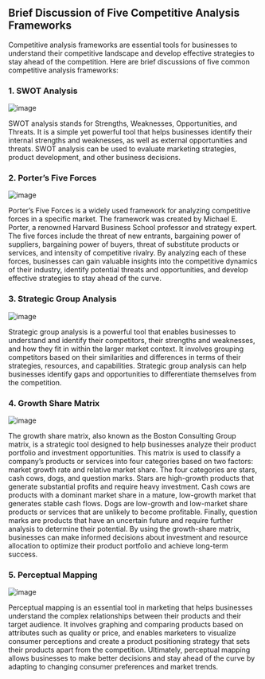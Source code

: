 ## Brief Discussion of Five Competitive Analysis Frameworks

Competitive analysis frameworks are essential tools for businesses to understand their competitive landscape and develop effective strategies to stay ahead of the competition. Here are brief discussions of five common competitive analysis frameworks:

### 1. SWOT Analysis
![image](https://github.com/Collegehive/Aims_notes/assets/159722383/eac7e292-1d50-470b-96d7-9dcef3ae19d4)


SWOT analysis stands for Strengths, Weaknesses, Opportunities, and Threats. It is a simple yet powerful tool that helps businesses identify their internal strengths and weaknesses, as well as external opportunities and threats. SWOT analysis can be used to evaluate marketing strategies, product development, and other business decisions.

### 2. Porter’s Five Forces 
![image](https://github.com/Collegehive/Aims_notes/assets/159722383/851ea29f-d85c-4fd5-8407-127fef109e65)


Porter’s Five Forces is a widely used framework for analyzing competitive forces in a specific market. The framework was created by Michael E. Porter, a renowned Harvard Business School professor and strategy expert. The five forces include the threat of new entrants, bargaining power of suppliers, bargaining power of buyers, threat of substitute products or services, and intensity of competitive rivalry. By analyzing each of these forces, businesses can gain valuable insights into the competitive dynamics of their industry, identify potential threats and opportunities, and develop effective strategies to stay ahead of the curve.

### 3. Strategic Group Analysis 
![image](https://github.com/Collegehive/Aims_notes/assets/159722383/09addf64-c8c7-41e6-aad8-ce33e57b0144)



Strategic group analysis is a powerful tool that enables businesses to understand and identify their competitors, their strengths and weaknesses, and how they fit in within the larger market context. It involves grouping competitors based on their similarities and differences in terms of their strategies, resources, and capabilities. Strategic group analysis can help businesses identify gaps and opportunities to differentiate themselves from the competition.

### 4. Growth Share Matrix  
![image](https://github.com/Collegehive/Aims_notes/assets/159722383/d8635d4a-4620-4ef1-95cf-f5810a8a5961)


The growth share matrix, also known as the Boston Consulting Group matrix, is a strategic tool designed to help businesses analyze their product portfolio and investment opportunities. This matrix is used to classify a company’s products or services into four categories based on two factors: market growth rate and relative market share. The four categories are stars, cash cows, dogs, and question marks. Stars are high-growth products that generate substantial profits and require heavy investment. Cash cows are products with a dominant market share in a mature, low-growth market that generates stable cash flows. Dogs are low-growth and low-market share products or services that are unlikely to become profitable. Finally, question marks are products that have an uncertain future and require further analysis to determine their potential. By using the growth-share matrix, businesses can make informed decisions about investment and resource allocation to optimize their product portfolio and achieve long-term success.

### 5. Perceptual Mapping 
![image](https://github.com/Collegehive/Aims_notes/assets/159722383/2b98cdb9-4f78-4ca8-99f2-0f90c21d7293)


Perceptual mapping is an essential tool in marketing that helps businesses understand the complex relationships between their products and their target audience. It involves graphing and comparing products based on attributes such as quality or price, and enables marketers to visualize consumer perceptions and create a product positioning strategy that sets their products apart from the competition. Ultimately, perceptual mapping allows businesses to make better decisions and stay ahead of the curve by adapting to changing consumer preferences and market trends.
